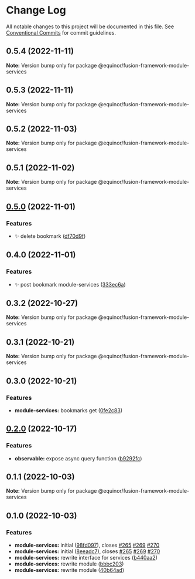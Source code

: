 # Change Log

All notable changes to this project will be documented in this file.
See [Conventional Commits](https://conventionalcommits.org) for commit guidelines.

## 0.5.4 (2022-11-11)

**Note:** Version bump only for package @equinor/fusion-framework-module-services

## 0.5.3 (2022-11-11)

**Note:** Version bump only for package @equinor/fusion-framework-module-services

## 0.5.2 (2022-11-03)

**Note:** Version bump only for package @equinor/fusion-framework-module-services

## 0.5.1 (2022-11-02)

**Note:** Version bump only for package @equinor/fusion-framework-module-services

## [0.5.0](https://github.com/equinor/fusion-framework/compare/@equinor/fusion-framework-module-services@0.4.0...@equinor/fusion-framework-module-services@0.5.0) (2022-11-01)

### Features

-   :sparkles: delete bookmark ([df70d9f](https://github.com/equinor/fusion-framework/commit/df70d9f6ed369cfc9e682a268b7175ddf8b3d122))

## 0.4.0 (2022-11-01)

### Features

-   :sparkles: post bookmark module-services ([333ec6a](https://github.com/equinor/fusion-framework/commit/333ec6ab394f305aa02678d93a513ecf67fd52bc))

## 0.3.2 (2022-10-27)

**Note:** Version bump only for package @equinor/fusion-framework-module-services

## 0.3.1 (2022-10-21)

**Note:** Version bump only for package @equinor/fusion-framework-module-services

## 0.3.0 (2022-10-21)

### Features

-   **module-services:** bookmarks get ([0fe2c83](https://github.com/equinor/fusion-framework/commit/0fe2c83155b7c49623da13739f0945edf4ee9200))

## [0.2.0](https://github.com/equinor/fusion-framework/compare/@equinor/fusion-framework-module-services@0.1.1...@equinor/fusion-framework-module-services@0.2.0) (2022-10-17)

### Features

-   **observable:** expose async query function ([b9292fc](https://github.com/equinor/fusion-framework/commit/b9292fcabd0756c0340fc767acf592482b253cd0))

## 0.1.1 (2022-10-03)

**Note:** Version bump only for package @equinor/fusion-framework-module-services

## 0.1.0 (2022-10-03)

### Features

-   **module-services:** initial ([98fd097](https://github.com/equinor/fusion-framework/commit/98fd097aa486d8ece4cd4501cf7ecb533dd7a62a)), closes [#265](https://github.com/equinor/fusion-framework/issues/265) [#269](https://github.com/equinor/fusion-framework/issues/269) [#270](https://github.com/equinor/fusion-framework/issues/270)
-   **module-services:** initial ([8eeadc7](https://github.com/equinor/fusion-framework/commit/8eeadc764516048e5ead9f5e2d14af7edd1b1057)), closes [#265](https://github.com/equinor/fusion-framework/issues/265) [#269](https://github.com/equinor/fusion-framework/issues/269) [#270](https://github.com/equinor/fusion-framework/issues/270)
-   **module-services:** rewrite interface for services ([b440aa2](https://github.com/equinor/fusion-framework/commit/b440aa28ae733aa77e07128b04b21fe24db356b4))
-   **module-services:** rewrite module ([bbbc203](https://github.com/equinor/fusion-framework/commit/bbbc2031f4c8785fd623db3be16f96195094f47e))
-   **module-services:** rewrite module ([40b64ad](https://github.com/equinor/fusion-framework/commit/40b64ad5dca8ef719fcca9b3297e85aa28af413a))
